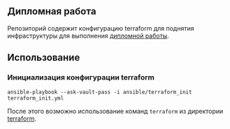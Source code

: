 ## Дипломная работа

Репозиторий содержит конфигурацию terraform для поднятия инфраструктуры для выполнения [дипломной работы](https://github.com/Dannecron/netology-devops/blob/main/src/graduate_work/readme.md).

## Использование

### Инициализация конфигурации terraform

```shell
ansible-playbook --ask-vault-pass -i ansible/terraform_init terraform_init.yml
```

После этого возможно использование команд `terraform` из директории [terraform](/terraform).
